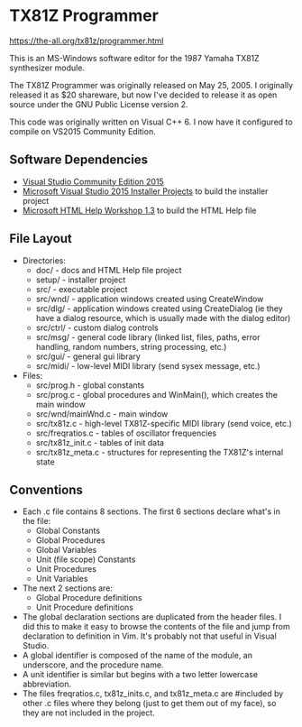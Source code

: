 # TX81Z Programmer

https://the-all.org/tx81z/programmer.html

This is an MS-Windows software editor for the 1987 Yamaha TX81Z synthesizer module.

The TX81Z Programmer was originally released on May 25, 2005.  I originally released it as $20 shareware, but now I've decided to release it as open source under the GNU Public License version 2.

This code was originally written on Visual C++ 6.  I now have it configured to compile on VS2015 Community Edition.

## Software Dependencies

* [Visual Studio Community Edition 2015](https://www.visualstudio.com/vs/older-downloads/)
* [Microsoft Visual Studio 2015 Installer Projects](https://marketplace.visualstudio.com/items?itemName=VisualStudioProductTeam.MicrosoftVisualStudio2015InstallerProjects) to build the installer project
* [Microsoft HTML Help Workshop 1.3](https://msdn.microsoft.com/en-us/library/windows/desktop/ms669985.aspx) to build the HTML Help file

## File Layout

* Directories:
    * doc/ - docs and HTML Help file project
    * setup/ - installer project
    * src/ - executable project
    * src/wnd/ - application windows created using CreateWindow
    * src/dlg/ - application windows created using CreateDialog (ie they have a dialog resource, which is usually made with the dialog editor)
    * src/ctrl/ - custom dialog controls
    * src/msg/ - general code library (linked list, files, paths, error handling, random numbers, string processing, etc.)
    * src/gui/ - general gui library
    * src/midi/ - low-level MIDI library (send sysex message, etc.)
* Files:
    * src/prog.h - global constants
    * src/prog.c - global procedures and WinMain(), which creates the main window
    * src/wnd/mainWnd.c - main window
    * src/tx81z.c - high-level TX81Z-specific MIDI library (send voice, etc.)
    * src/freqratios.c - tables of oscillator frequencies
    * src/tx81z\_init.c - tables of init data
    * src/tx81z\_meta.c - structures for representing the TX81Z's internal state

## Conventions

* Each .c file contains 8 sections. The first 6 sections declare what's in the file:
    * Global Constants
    * Global Procedures
    * Global Variables
    * Unit (file scope) Constants
    * Unit Procedures
    * Unit Variables
* The next 2 sections are:
    * Global Procedure definitions
    * Unit Procedure definitions
* The global declaration sections are duplicated from the header files.  I did this to make it easy to browse the contents of the file and jump from declaration to definition in Vim.  It's probably not that useful in Visual Studio.
* A global identifier is composed of the name of the module, an underscore, and the procedure name.
* A unit identifier is similar but begins with a two letter lowercase abbreviation.
* The files freqratios.c, tx81z\_inits.c, and tx81z\_meta.c are #included by other .c files where they belong (just to get them out of my face), so they are not included in the project.

